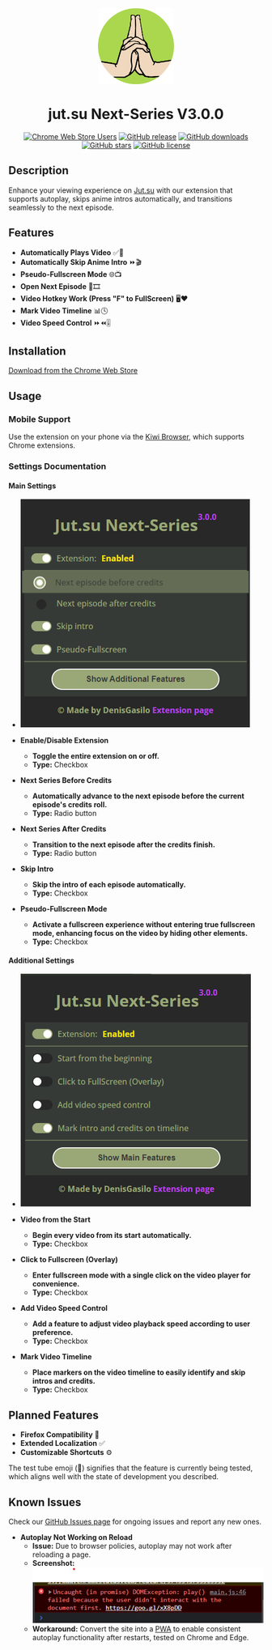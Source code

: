 <div align="center">
   <img width="150" src="https://github.com/DenisGas/jut.su_next-series/blob/main/img/icon.png?raw=true" alt="logo" />
   <h1>jut.su Next-Series V3.0.0</h1>
</div>

<div align="center">
   
[![Chrome Web Store Users](https://img.shields.io/chrome-web-store/users/godmnckhgkgojikjpiahppfnmhgkfpjp)](https://chromewebstore.google.com/detail/jutsu-next-series/godmnckhgkgojikjpiahppfnmhgkfpjp)
[![GitHub release](https://img.shields.io/github/v/release/DenisGas/jut.su_next-series)](https://github.com/DenisGas/jut.su_next-series/releases/latest)
[![GitHub downloads](https://img.shields.io/github/downloads/DenisGas/jut.su_next-series/total)](https://github.com/DenisGas/jut.su_next-series/releases)
[![GitHub stars](https://img.shields.io/github/stars/DenisGas/jut.su_next-series)](https://github.com/DenisGas/jut.su_next-series/stargazers)
[![GitHub license](https://img.shields.io/github/license/DenisGas/jut.su_next-series)](https://github.com/DenisGas/jut.su_next-series/blob/main/LICENSE.md)

</div>

## Description

Enhance your viewing experience on [Jut.su](https://jut.su/) with our extension that supports autoplay, skips anime intros automatically, and transitions seamlessly to the next episode.

## Features

- **Automatically Plays Video** ✅🎥
- **Automatically Skip Anime Intro** ⏩🎬
- **Pseudo-Fullscreen Mode** 🌐📺
- **Open Next Episode** 🚀🎞️
- **Video Hotkey Work (Press "F" to FullScreen)** 🖥️❤️
- **Mark Video Timeline** 📊🕓
- **Video Speed Control** ⏩⏪🎚️

## Installation

[Download from the Chrome Web Store](https://chromewebstore.google.com/detail/jutsu-next-series/godmnckhgkgojikjpiahppfnmhgkfpjp)

## Usage

### Mobile Support

Use the extension on your phone via the [Kiwi Browser](https://play.google.com/store/apps/details?id=com.kiwibrowser.browser&pcampaignid=web_share), which supports Chrome extensions.

### Settings Documentation

#### Main Settings

- ![Main Settings](./img/MainFutures.png)

- **Enable/Disable Extension**
   - **Toggle the entire extension on or off.**
   - **Type:** Checkbox

- **Next Series Before Credits**
   - **Automatically advance to the next episode before the current episode's credits roll.**
   - **Type:** Radio button

- **Next Series After Credits**
   - **Transition to the next episode after the credits finish.**
   - **Type:** Radio button

- **Skip Intro**
   - **Skip the intro of each episode automatically.**
   - **Type:** Checkbox

- **Pseudo-Fullscreen Mode**
   - **Activate a fullscreen experience without entering true fullscreen mode, enhancing focus on the video by hiding other elements.**
   - **Type:** Checkbox

#### Additional Settings

- ![Additional Settings](./img/AdditionalFutures.png)

- **Video from the Start**
   - **Begin every video from its start automatically.**
   - **Type:** Checkbox

- **Click to Fullscreen (Overlay)**
   - **Enter fullscreen mode with a single click on the video player for convenience.**
   - **Type:** Checkbox

- **Add Video Speed Control**
   - **Add a feature to adjust video playback speed according to user preference.**
   - **Type:** Checkbox

- **Mark Video Timeline**
   - **Place markers on the video timeline to easily identify and skip intros and credits.**
   - **Type:** Checkbox

## Planned Features

- **Firefox Compatibility** 🔬
- **Extended Localization** ✅
- **Customizable Shortcuts** ⚙️

The test tube emoji (🔬) signifies that the feature is currently being tested, which aligns well with the state of development you described.

## Known Issues

Check our [GitHub Issues page](https://github.com/DenisGas/jut.su_next-series/issues) for ongoing issues and report any new ones.

- **Autoplay Not Working on Reload**
    - **Issue:** Due to browser policies, autoplay may not work after reloading a page.
    - **Screenshot:** ![GoogleErrorImg](./img/G_Error.png)
    - **Workaround:** Convert the site into a [PWA](https://support.google.com/chrome_webstore/answer/3060053#zippy=%2Cadd-an-app-from-the-chrome-web-store) to enable consistent autoplay functionality after restarts, tested on Chrome and Edge.


